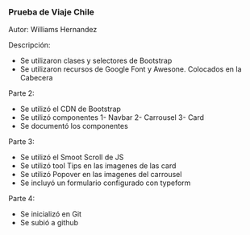 ### Prueba de Viaje Chile

Autor: Williams Hernandez

Descripción:

- Se utilizaron clases y selectores de Bootstrap
- Se utilizaron recursos de Google Font y Awesone. Colocados en la Cabecera


Parte 2:

- Se utilizó el CDN de Bootstrap
- Se utilizó componentes 1- Navbar 2- Carrousel 3- Card
- Se documentó los componentes

Parte 3: 
- Se utilizó el Smoot Scroll de JS
- Se utilizó tool Tips en las imagenes de las card
- Se utilizó Popover en las imagenes del carrousel
- Se incluyó un formulario configurado con typeform

Parte 4:
- Se inicializó en Git
- Se subió a github